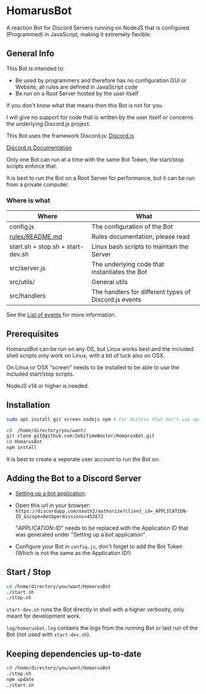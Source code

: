 # HomarusBot

A reaction Bot for Discord Servers running on NodeJS that is configured (Programmed) in JavaScript, making it extremely flexible.

## General Info

This Bot is intended to:

- Be used by programmers and therefore has no configuration GUI or Website, all rules are defined in JavaScript code
- Be run on a Root Server hosted by the user itself

If you don't know what that means then this Bot is not for you.

I will give no support for code that is written by the user itself or concerns the underlying Discord.js project.

This Bot uses the framework Discord.js: [Discord.js](https://discord.js.org/#/)

[Discord.js Documentation](https://discord.js.org/#/docs/main/stable/general/welcome)

Only one Bot can run at a time with the same Bot Token, the start/stop scripts enforce that.

It is best to run the Bot on a Root Server for performance, but it can be run from a private computer.

### Where is what

| Where                                                     | What                                                  |
| --------------------------------------------------------- | ----------------------------------------------------- |
| config.js                                                 | The configuration of the Bot                          |
| [rules/README.md](rules/README.md)                        | Rules documentation, please read                      |
| start.&#65279;sh + stop.&#65279;sh + start-dev.&#65279;sh | Linux bash scripts to maintain the Server             |
| src/server.&#65279;js                                     | The underlying code that instantiates the Bot         |
| src/utils/                                                | General utils                                         |
| src/handlers                                              | The handlers for different types of Discord.js events |

See the [List of events](https://discord.js.org/#/docs/main/stable/class/Client?scrollTo=e-channelCreate) for more information.

## Prerequisites

HomarusBot can be run on any OS, but Linux works best and the included shell scripts only work on Linux, with a bit of luck also on OSX.

On Linux or OSX "screen" needs to be installed to be able to use the included start/stop scripts.

NodeJS v14 or higher is needed.

## Installation

```bash
sudo apt install git screen nodejs npm # For distros that don't use apt see your distros help page.

cd  /home/directory/you/want/
git clone git@github.com:SebiTimeWaster/HomarusBot.git
cd HomarusBot
npm install
```

It is best to create a seperate user account to run the Bot on.

## Adding the Bot to a Discord Server

- [Setting up a bot application](https://discordjs.guide/preparations/setting-up-a-bot-application.html#creating-your-bot).
- Open this url in your browser: `https://discordapp.com/oauth2/authorize?client_id=_APPLICATION-ID_&scope=bot&permissions=452672`

  "_APPLICATION-ID_" needs to be replaced with the Application ID that was generated under "Setting up a bot application".

- Configure your Bot in `config.js`, don't forget to add the Bot Token (Which is not the same as the Application ID!).

## Start / Stop

```bash
cd /home/directory/you/want/HomarusBot
./start.sh
./stop.sh
```

`start-dev.sh` runs the Bot directly in shell with a higher verbosity, only meant for development work.

`log/homarusbot.log` contains the logs from the running Bot or last run of the Bot (not used with `start-dev.sh`).

## Keeping dependencies up-to-date

```bash
cd /home/directory/you/want/HomarusBot
./stop.sh
npm update
./start.sh
```
